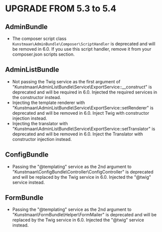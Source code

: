 UPGRADE FROM 5.3 to 5.4
=======================

AdminBundle
-----------

* The composer script class `Kunstmaan\AdminBundle\Composer\ScriptHandler` is deprecated and will be removed in 6.0. 
  If you use this script handler, remove it from your composer.json scripts section.

AdminListBundle
---------------

* Not passing the Twig service as the first argument of "Kunstmaan\AdminListBundle\Service\ExportService::__construct" is deprecated and will be required in 6.0. Injected the required services in the constructor instead.
* Injecting the template renderer with "Kunstmaan\AdminListBundle\Service\ExportService::setRenderer" is deprecated and will be removed in 6.0. Inject Twig with constructor injection instead.
* Injecting the translator with "Kunstmaan\AdminListBundle\Service\ExportService::setTranslator" is deprecated and will be removed in 6.0. Inject the Translator with constructor injection instead.

ConfigBundle
------------

* Passing the "@templating" service as the 2nd argument to "Kunstmaan\ConfigBundle\Controller\ConfigController" is deprecated and will be replaced by the Twig service in 6.0. Injected the "@twig" service instead.

FormBundle
----------

* Passing the "@templating" service as the 2nd argument to "Kunstmaan\FormBundle\Helper\FormMailer" is deprecated and will be replaced by the Twig service in 6.0. Injected the "@twig" service instead.
